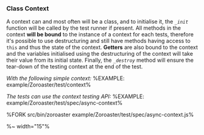 ### Class Context

A context can and most often will be a class, and to initialise it, the _`_init`_ function will be called by the test runner if present. All methods in the context **will be bound** to the instance of a context for each tests, therefore it's possible to use destructuring and still have methods having access to `this` and thus the state of the context. **Getters** are also bound to the context and the variables initialised using the destructuring of the context will take their value from its initial state. Finally, the _`_destroy`_ method will ensure the tear-down of the testing context at the end of the test.

_With the following simple context:_
%EXAMPLE: example/Zoroaster/test/context%

_The tests can use the context testing API:_
%EXAMPLE: example/Zoroaster/test/spec/async-context%

%FORK src/bin/zoroaster example/Zoroaster/test/spec/async-context.js%

%~ width="15"%